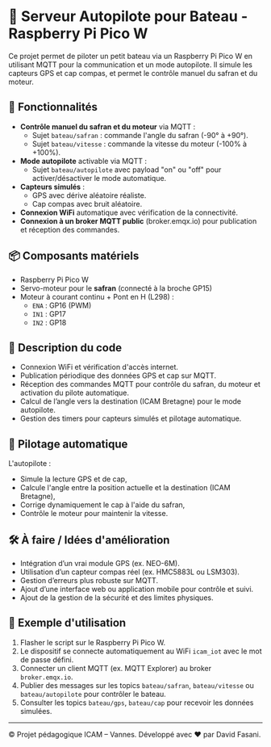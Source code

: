 
# 🚤 Serveur Autopilote pour Bateau - Raspberry Pi Pico W

Ce projet permet de piloter un petit bateau via un Raspberry Pi Pico W en utilisant MQTT pour la communication et un mode autopilote.
Il simule les capteurs GPS et cap compas, et permet le contrôle manuel du safran et du moteur.

## 🧩 Fonctionnalités

- **Contrôle manuel du safran et du moteur** via MQTT :
  - Sujet `bateau/safran` : commande l'angle du safran (-90° à +90°).
  - Sujet `bateau/vitesse` : commande la vitesse du moteur (-100% à +100%).  
- **Mode autopilote** activable via MQTT :
  - Sujet `bateau/autopilote` avec payload "on" ou "off" pour activer/désactiver le mode automatique.
- **Capteurs simulés** :
  - GPS avec dérive aléatoire réaliste.
  - Cap compas avec bruit aléatoire.
- **Connexion WiFi** automatique avec vérification de la connectivité.
- **Connexion à un broker MQTT public** (broker.emqx.io) pour publication et réception des commandes.

## 📦 Composants matériels

- Raspberry Pi Pico W
- Servo-moteur pour le **safran** (connecté à la broche GP15)
- Moteur à courant continu + Pont en H (L298) :
  - `ENA` : GP16 (PWM)
  - `IN1` : GP17
  - `IN2` : GP18

## 🔧 Description du code

- Connexion WiFi et vérification d'accès internet.
- Publication périodique des données GPS et cap sur MQTT.
- Réception des commandes MQTT pour contrôle du safran, du moteur et activation du pilote automatique.
- Calcul de l’angle vers la destination (ICAM Bretagne) pour le mode autopilote.
- Gestion des timers pour capteurs simulés et pilotage automatique.

## 🧠 Pilotage automatique

L'autopilote :
- Simule la lecture GPS et de cap,
- Calcule l'angle entre la position actuelle et la destination (ICAM Bretagne),
- Corrige dynamiquement le cap à l'aide du safran,
- Contrôle le moteur pour maintenir la vitesse.

## 🛠️ À faire / Idées d'amélioration

- Intégration d’un vrai module GPS (ex. NEO-6M).
- Utilisation d’un capteur compas réel (ex. HMC5883L ou LSM303).
- Gestion d’erreurs plus robuste sur MQTT.
- Ajout d’une interface web ou application mobile pour contrôle et suivi.
- Ajout de la gestion de la sécurité et des limites physiques.

## 🧪 Exemple d'utilisation

1. Flasher le script sur le Raspberry Pi Pico W.
2. Le dispositif se connecte automatiquement au WiFi `icam_iot` avec le mot de passe défini.
3. Connecter un client MQTT (ex. MQTT Explorer) au broker `broker.emqx.io`.
4. Publier des messages sur les topics `bateau/safran`, `bateau/vitesse` ou `bateau/autopilote` pour contrôler le bateau.
5. Consulter les topics `bateau/gps`, `bateau/cap` pour recevoir les données simulées.

---

© Projet pédagogique ICAM – Vannes. Développé avec ❤️ par David Fasani.

